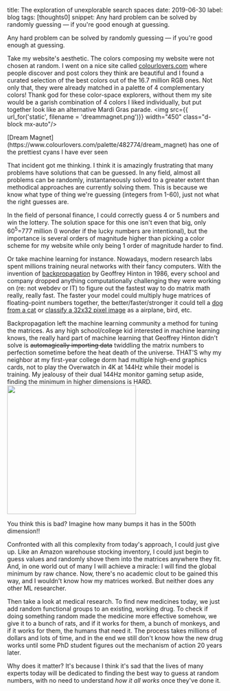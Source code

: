 title: The exploration of unexplorable search spaces
date: 2019-06-30
label: blog
tags: [thoughts0]
snippet: Any hard problem can be solved by randomly guessing — if you're good enough at guessing.

Any hard problem can be solved by randomly guessing — if you're good enough at guessing.

Take my website's aesthetic. The colors composing my website were not chosen at random. I went on a nice site called [colourlovers.com](https://www.colourlovers.com/) where people discover and post colors they think are beautiful and I found a curated selection of the best colors out of the 16.7 million RGB ones. Not only that, they were already matched in a palette of 4 complementary colors! Thank god for these color-space explorers, without them my site would be a garish combination of 4 colors I liked individually, but put together look like an alternative Mardi Gras parade.
<img src={{ url_for('static', filename = 'dreammagnet.png')}} width="450" class="d-block mx-auto"/>
<p class="caption">[Dream Magnet](https://www.colourlovers.com/palette/482774/dream_magnet) has one of the prettiest cyans I have ever seen</p>


That incident got me thinking. I think it is amazingly frustrating that many problems have solutions that can be guessed. In any field, almost all problems can be randomly, instantaneously solved to a greater extent than methodical approaches are currently solving them. This is because we know what type of thing we're guessing (integers from 1-60), just not what the right guesses are.

In the field of personal finance, I could correctly guess 4 or 5 numbers and win the lottery. The solution space for this one isn't even that big, only 60<sup>5</sup>=777 million (I wonder if the lucky numbers are intentional), but the importance is several orders of magnitude higher than picking a color scheme for my website while only being 1 order of magnitude harder to find.  

Or take machine learning for instance. Nowadays, modern research labs spent millions training neural networks with their fancy computers. With the invention of [backpropagation](http://www.iro.umontreal.ca/~pift6266/A06/refs/backprop_old.pdf) by Geoffrey Hinton in 1986, every school and company dropped anything computationally challenging they were working on (re: not webdev or IT) to figure out the fastest way to do matrix math really, really fast. The faster your model could multiply huge matrices of floating-point numbers together, the better/faster/stronger it could tell a [dog from a cat](https://www.kaggle.com/c/dogs-vs-cats) or [classify a 32x32 pixel image](http://www.image-net.org/challenges/LSVRC/) as a airplane, bird, etc.
 
Backpropagation left the machine learning community a method for tuning the matrices. As any high school/college kid interested in machine learning knows, the really hard part of machine learning that Geoffrey Hinton didn't solve is <del>automagically importing data</del> twiddling the matrix numbers to perfection sometime before the heat death of the universe. THAT'S why my neighbor at my first-year college dorm had multiple high-end graphics cards, not to play the Overwatch in 4K at 144Hz while their model is training. My jealousy of their dual 144Hz monitor gaming setup aside, finding the minimum in higher dimensions is HARD. 
<img src="https://cdn-images-1.medium.com/max/1600/1*f9a162GhpMbiTVTAua_lLQ.png" class="mx-auto d-block" width = 300px style=""/>

<p class="caption">You think this is bad? Imagine how many bumps it has in the 500th dimension!!</p>

Confronted with all this complexity from today's approach, I could just give up. Like an Amazon warehouse stocking inventory, I could just begin to guess values and randomly shove them into the matrices anywhere they fit. And, in one world out of many I will achieve a miracle: I will find the global minimum by raw chance. Now, there's no academic clout to be gained this way, and I wouldn't know how my matrices worked. But neither does any other ML researcher. 

Then take a look at medical research. To find new medicines today, we just add random functional groups to an existing, working drug. To check if doing something random made the medicine more effective somehow, we give it to a bunch of rats, and if it works for them, a bunch of monkeys, and if it works for them, the humans that need it. The process takes millions of dollars and lots of time, and in the end we still don't know how the new drug works until some PhD student figures out the mechanism of action 20 years later. 

Why does it matter? It's because I think it's sad that the lives of many experts today will be dedicated to finding the best way to guess at random numbers, with no need to understand *how it all works* once they've done it.